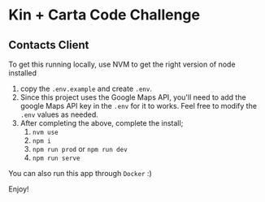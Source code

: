 # Kin + Carta Code Challenge
## Contacts Client

To get this running locally, use NVM to get the right version of node installed
1. copy the `.env.example` and create `.env`.
1. Since this project uses the Google Maps API, you'll need to add the google
 Maps API key in the `.env` for it to works. Feel free to modify the `.env` values
 as needed.
1. After completing the above, complete the install;
   1. `nvm use`
   1. `npm i`
   1. `npm run prod` or `npm run dev`
   1. `npm run serve`

You can also run this app through `Docker` :)


Enjoy!
